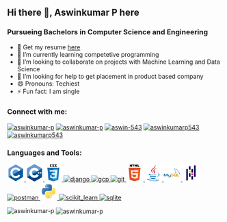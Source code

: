 ## Hi there 👋, Aswinkumar P here 
### Pursueing Bachelors in Computer Science and Engineering 


- 🔭 Get my resume <a href="https://docs.google.com/document/d/1aiZH6eB46fGxc9mKQHGc2aeCS9gamFr-ky4ABrl3B5o/edit?usp=share_link">here</a>
- 🌱 I’m currently learning competetive programming  
- 👯 I’m looking to collaborate on projects with Machine Learning and Data Science
- 🤔 I’m looking for help to get placement in product based company
- 😄 Pronouns: Techiest
- ⚡ Fun fact: I am single

<h3 align="left">Connect with me:</h3>
<p align="left">
  <a href="mailto://aswinkumar300245@gmail.com" target="blank"><img align="center" src="https://cdn.iconscout.com/icon/free/png-512/gmail-2981844-2476484.png" alt="aswinkumar-p" height="40" width="40" /></a>
<a href="https://linkedin.com/in/aswinkumar-p" target="blank"><img align="center" src="https://cdn.iconscout.com/icon/free/png-512/linkedin-160-461814.png" alt="aswinkumar-p" height="40" width="40" /></a>
<a href="https://leetcode.com/aswinkumar-p/" target="blank"><img align="center" src="https://cdn.iconscout.com/icon/free/png-512/leetcode-3521542-2944960.png" alt="aswin-543" height="40" width="40" /></a>
<a href="https://www.hackerrank.com/aswinkumarp543" target="blank"><img align="center" src="https://cdn.iconscout.com/icon/free/png-512/hackerrank-3521478-2944922.png" alt="aswinkumarp543" height="40" width="40" /></a>
<a href="https://instagram.com/aswinkumarp543" target="blank"><img align="center" src="https://cdn.iconscout.com/icon/free/png-256/instagram-1868978-1583142.png" alt="aswinkumarp543" height="40" width="40" /></a>
</p>

<h3 align="left">Languages and Tools:</h3>
<p align="left"> 
<a href="https://www.cprogramming.com/" target="_blank" rel="noreferrer"> <img src="https://raw.githubusercontent.com/devicons/devicon/master/icons/c/c-original.svg" alt="c" width="40" height="40"/> </a> 
<a href="https://www.w3schools.com/cpp/" target="_blank" rel="noreferrer"> <img src="https://raw.githubusercontent.com/devicons/devicon/master/icons/cplusplus/cplusplus-original.svg" alt="cplusplus" width="40" height="40"/> </a> 
<a href="https://www.w3schools.com/css/" target="_blank" rel="noreferrer"> <img src="https://raw.githubusercontent.com/devicons/devicon/master/icons/css3/css3-original-wordmark.svg" alt="css3" width="40" height="40"/> </a> <a href="https://www.djangoproject.com/" target="_blank" rel="noreferrer"> <img src="https://cdn.worldvectorlogo.com/logos/django.svg" alt="django" width="40" height="40"/> </a> <a href="https://cloud.google.com" target="_blank" rel="noreferrer"> <img src="https://www.vectorlogo.zone/logos/google_cloud/google_cloud-icon.svg" alt="gcp" width="40" height="40"/> </a> <a href="https://git-scm.com/" target="_blank" rel="noreferrer"> <img src="https://www.vectorlogo.zone/logos/git-scm/git-scm-icon.svg" alt="git" width="40" height="40"/> </a> <a href="https://www.w3.org/html/" target="_blank" rel="noreferrer"> <img src="https://raw.githubusercontent.com/devicons/devicon/master/icons/html5/html5-original-wordmark.svg" alt="html5" width="40" height="40"/> </a> <a href="https://www.java.com" target="_blank" rel="noreferrer"> <img src="https://raw.githubusercontent.com/devicons/devicon/master/icons/java/java-original.svg" alt="java" width="40" height="40"/> </a> <a href="https://www.mysql.com/" target="_blank" rel="noreferrer"> <img src="https://raw.githubusercontent.com/devicons/devicon/master/icons/mysql/mysql-original-wordmark.svg" alt="mysql" width="40" height="40"/> </a> <a href="https://pandas.pydata.org/" target="_blank" rel="noreferrer"> <img src="https://raw.githubusercontent.com/devicons/devicon/2ae2a900d2f041da66e950e4d48052658d850630/icons/pandas/pandas-original.svg" alt="pandas" width="40" height="40"/> </a> <a href="https://postman.com" target="_blank" rel="noreferrer"> <img src="https://www.vectorlogo.zone/logos/getpostman/getpostman-icon.svg" alt="postman" width="40" height="40"/> </a> <a href="https://www.python.org" target="_blank" rel="noreferrer"> <img src="https://raw.githubusercontent.com/devicons/devicon/master/icons/python/python-original.svg" alt="python" width="40" height="40"/> </a> <a href="https://scikit-learn.org/" target="_blank" rel="noreferrer"> <img src="https://upload.wikimedia.org/wikipedia/commons/0/05/Scikit_learn_logo_small.svg" alt="scikit_learn" width="40" height="40"/> </a> <a href="https://www.sqlite.org/" target="_blank" rel="noreferrer"> <img src="https://www.vectorlogo.zone/logos/sqlite/sqlite-icon.svg" alt="sqlite" width="40" height="40"/> </a> </p>

<p><img align="left" src="https://github-readme-stats.vercel.app/api/top-langs?username=aswinkumar-p&show_icons=true&locale=en&layout=compact" alt="aswinkumar-p" /></p>

<p>&nbsp;<img align="center" src="https://github-readme-stats.vercel.app/api?username=aswinkumar-p&show_icons=true&locale=en" alt="aswinkumar-p" /></p>


